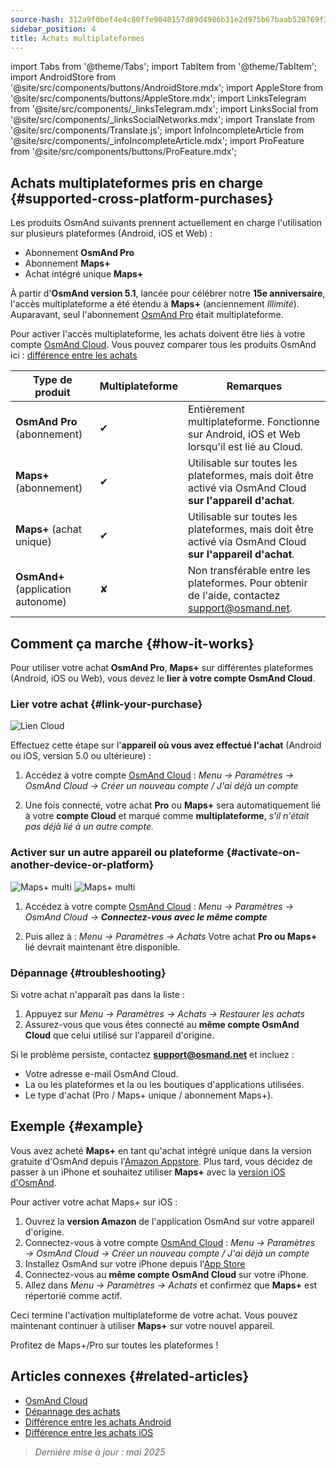 ```yaml
---
source-hash: 312a9f0bef4e4c80ffe9040157d89d4986b31e2d975b67baab520769f30facdb
sidebar_position: 4
title: Achats multiplateformes
---
```

import Tabs from '@theme/Tabs';
import TabItem from '@theme/TabItem';
import AndroidStore from '@site/src/components/buttons/AndroidStore.mdx';
import AppleStore from '@site/src/components/buttons/AppleStore.mdx';
import LinksTelegram from '@site/src/components/_linksTelegram.mdx';
import LinksSocial from '@site/src/components/_linksSocialNetworks.mdx';
import Translate from '@site/src/components/Translate.js';
import InfoIncompleteArticle from '@site/src/components/_infoIncompleteArticle.mdx';
import ProFeature from '@site/src/components/buttons/ProFeature.mdx';



## Achats multiplateformes pris en charge {#supported-cross-platform-purchases}

Les produits OsmAnd suivants prennent actuellement en charge l'utilisation sur plusieurs plateformes (Android, iOS et Web) :

- Abonnement **OsmAnd Pro**
- Abonnement **Maps+**
- Achat intégré unique **Maps+**

À partir d'**OsmAnd version 5.1**, lancée pour célébrer notre **15e anniversaire**, l'accès multiplateforme a été étendu à **Maps+** (anciennement *Illimité*). Auparavant, seul l'abonnement [OsmAnd Pro](../personal/osmand-cloud.md#cross-platform) était multiplateforme.

Pour activer l'accès multiplateforme, les achats doivent être liés à votre compte [OsmAnd Cloud](../personal/osmand-cloud.md#login).
Vous pouvez comparer tous les produits OsmAnd ici : [différence entre les achats](https://osmand.net/docs/user/purchases/android/#difference-between-purchases)

| **Type de produit** | **Multiplateforme** | **Remarques** |
|-------------------------------|--------------------|--------------------------------------------------------------------------|
| **OsmAnd Pro** (abonnement) | ✔ | Entièrement multiplateforme. Fonctionne sur Android, iOS et Web lorsqu'il est lié au Cloud. |
| **Maps+** (abonnement) | ✔ | Utilisable sur toutes les plateformes, mais doit être activé via OsmAnd Cloud **sur l'appareil d'achat**. |
| **Maps+** (achat unique) | ✔ | Utilisable sur toutes les plateformes, mais doit être activé via OsmAnd Cloud **sur l'appareil d'achat**. |
| **OsmAnd+** (application autonome) | ✘ | Non transférable entre les plateformes. Pour obtenir de l'aide, contactez support@osmand.net. |


## Comment ça marche {#how-it-works}

Pour utiliser votre achat **OsmAnd Pro**, **Maps+** sur différentes plateformes (Android, iOS ou Web), vous devez le **lier à votre compte OsmAnd Cloud**.

### Lier votre achat {#link-your-purchase}

![Lien Cloud](@site/static/img/purchases/cloud_activation.png)

Effectuez cette étape sur l'**appareil où vous avez effectué l'achat** (Android ou iOS, version 5.0 ou ultérieure) :

1. Accédez à votre compte [OsmAnd Cloud](../personal/osmand-cloud.md#login) :
   _Menu → Paramètres → OsmAnd Cloud → Créer un nouveau compte / J'ai déjà un compte_

2. Une fois connecté, votre achat **Pro** ou **Maps+** sera automatiquement lié à votre **compte Cloud** et marqué comme **multiplateforme**, *s'il n'était pas déjà lié à un autre compte.*



### Activer sur un autre appareil ou plateforme {#activate-on-another-device-or-platform}

![Maps+ multi](@site/static/img/purchases/cross_purchase.png)
![Maps+ multi](@site/static/img/purchases/cross_purchase_1.png)

1. Accédez à votre compte [OsmAnd Cloud](../personal/osmand-cloud.md#login) :
   *Menu → Paramètres → OsmAnd Cloud →* ***Connectez-vous avec le même compte***

2. Puis allez à :
   *Menu → Paramètres → Achats*
   Votre achat **Pro ou Maps+** lié devrait maintenant être disponible.


### Dépannage {#troubleshooting}

Si votre achat n'apparaît pas dans la liste :

1. Appuyez sur *Menu → Paramètres → Achats → Restaurer les achats*
2. Assurez-vous que vous êtes connecté au **même compte OsmAnd Cloud** que celui utilisé sur l'appareil d'origine.

Si le problème persiste, contactez **support@osmand.net** et incluez :

- Votre adresse e-mail OsmAnd Cloud.
- La ou les plateformes et la ou les boutiques d'applications utilisées.
- Le type d'achat (Pro / Maps+ unique / abonnement Maps+).


## Exemple {#example}

Vous avez acheté **Maps+** en tant qu'achat intégré unique dans la version gratuite d'OsmAnd depuis l'[Amazon Appstore](https://www.amazon.com/OsmAnd-Maps-Navigation/dp/B00D0SA8I8).
Plus tard, vous décidez de passer à un iPhone et souhaitez utiliser **Maps+** avec la [version iOS d'OsmAnd](https://apps.apple.com/app/osmand-maps-travel-navigate/id934850257).

Pour activer votre achat Maps+ sur iOS :

1. Ouvrez la **version Amazon** de l'application OsmAnd sur votre appareil d'origine.
2. Connectez-vous à votre compte [OsmAnd Cloud](../personal/osmand-cloud.md#login) :
   *Menu → Paramètres → OsmAnd Cloud → Créer un nouveau compte / J'ai déjà un compte*
3. Installez OsmAnd sur votre iPhone depuis l'[App Store](https://apps.apple.com/app/osmand-maps-travel-navigate/id934850257)
4. Connectez-vous au **même compte OsmAnd Cloud** sur votre iPhone.
5. Allez dans *Menu → Paramètres → Achats* et confirmez que **Maps+** est répertorié comme actif.

Ceci termine l'activation multiplateforme de votre achat. Vous pouvez maintenant continuer à utiliser **Maps+** sur votre nouvel appareil.

Profitez de Maps+/Pro sur toutes les plateformes !


## Articles connexes {#related-articles}

- [OsmAnd Cloud](../personal/osmand-cloud.md)
- [Dépannage des achats](../troubleshooting/purchases_payments.md)
- [Différence entre les achats Android](./android.md#difference-between-purchases-android)
- [Différence entre les achats iOS](./ios.md#difference-between-purchases-ios)

> *Dernière mise à jour : mai 2025*